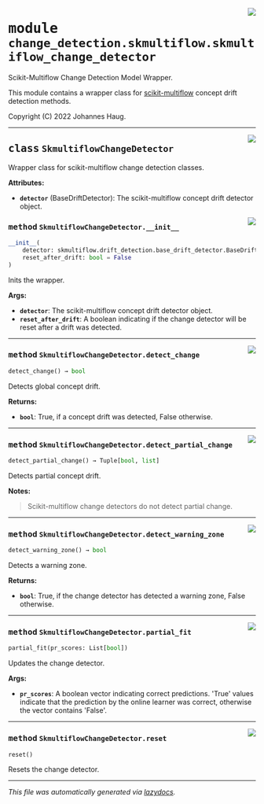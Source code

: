 <!-- markdownlint-disable -->

<a href="https://github.com/haugjo/float/tree/main/float/change_detection/skmultiflow/skmultiflow_change_detector.py#L0"><img align="right" style="float:right;" src="https://img.shields.io/badge/-source-cccccc?style=flat-square"></a>

# <kbd>module</kbd> `change_detection.skmultiflow.skmultiflow_change_detector`
Scikit-Multiflow Change Detection Model Wrapper. 

This module contains a wrapper class for [scikit-multiflow](https://scikit-multiflow.readthedocs.io/en/stable/) concept drift detection methods. 

Copyright (C) 2022 Johannes Haug. 



---

<a href="https://github.com/haugjo/float/tree/main/float/change_detection/skmultiflow/skmultiflow_change_detector.py#L14"><img align="right" style="float:right;" src="https://img.shields.io/badge/-source-cccccc?style=flat-square"></a>

## <kbd>class</kbd> `SkmultiflowChangeDetector`
Wrapper class for scikit-multiflow change detection classes. 



**Attributes:**
 
 - <b>`detector`</b> (BaseDriftDetector):  The scikit-multiflow concept drift detector object. 

<a href="https://github.com/haugjo/float/tree/main/float/change_detection/skmultiflow/skmultiflow_change_detector.py#L20"><img align="right" style="float:right;" src="https://img.shields.io/badge/-source-cccccc?style=flat-square"></a>

### <kbd>method</kbd> `SkmultiflowChangeDetector.__init__`

```python
__init__(
    detector: skmultiflow.drift_detection.base_drift_detector.BaseDriftDetector,
    reset_after_drift: bool = False
)
```

Inits the wrapper. 



**Args:**
 
 - <b>`detector`</b>:  The scikit-multiflow concept drift detector object. 
 - <b>`reset_after_drift`</b>:  A boolean indicating if the change detector will be reset after a drift was detected. 




---

<a href="https://github.com/haugjo/float/tree/main/float/change_detection/skmultiflow/skmultiflow_change_detector.py#L46"><img align="right" style="float:right;" src="https://img.shields.io/badge/-source-cccccc?style=flat-square"></a>

### <kbd>method</kbd> `SkmultiflowChangeDetector.detect_change`

```python
detect_change() → bool
```

Detects global concept drift. 



**Returns:**
 
 - <b>`bool`</b>:  True, if a concept drift was detected, False otherwise. 

---

<a href="https://github.com/haugjo/float/tree/main/float/change_detection/skmultiflow/skmultiflow_change_detector.py#L54"><img align="right" style="float:right;" src="https://img.shields.io/badge/-source-cccccc?style=flat-square"></a>

### <kbd>method</kbd> `SkmultiflowChangeDetector.detect_partial_change`

```python
detect_partial_change() → Tuple[bool, list]
```

Detects partial concept drift. 



**Notes:**

> Scikit-multiflow change detectors do not detect partial change. 

---

<a href="https://github.com/haugjo/float/tree/main/float/change_detection/skmultiflow/skmultiflow_change_detector.py#L62"><img align="right" style="float:right;" src="https://img.shields.io/badge/-source-cccccc?style=flat-square"></a>

### <kbd>method</kbd> `SkmultiflowChangeDetector.detect_warning_zone`

```python
detect_warning_zone() → bool
```

Detects a warning zone. 



**Returns:**
 
 - <b>`bool`</b>:  True, if the change detector has detected a warning zone, False otherwise. 

---

<a href="https://github.com/haugjo/float/tree/main/float/change_detection/skmultiflow/skmultiflow_change_detector.py#L35"><img align="right" style="float:right;" src="https://img.shields.io/badge/-source-cccccc?style=flat-square"></a>

### <kbd>method</kbd> `SkmultiflowChangeDetector.partial_fit`

```python
partial_fit(pr_scores: List[bool])
```

Updates the change detector. 



**Args:**

- <b>`pr_scores`</b>: A boolean vector indicating correct predictions. 'True' values indicate that the prediction by the  online learner was correct, otherwise the vector contains 'False'. 

---

<a href="https://github.com/haugjo/float/tree/main/float/change_detection/skmultiflow/skmultiflow_change_detector.py#L31"><img align="right" style="float:right;" src="https://img.shields.io/badge/-source-cccccc?style=flat-square"></a>

### <kbd>method</kbd> `SkmultiflowChangeDetector.reset`

```python
reset()
```

Resets the change detector. 




---

_This file was automatically generated via [lazydocs](https://github.com/ml-tooling/lazydocs)._
